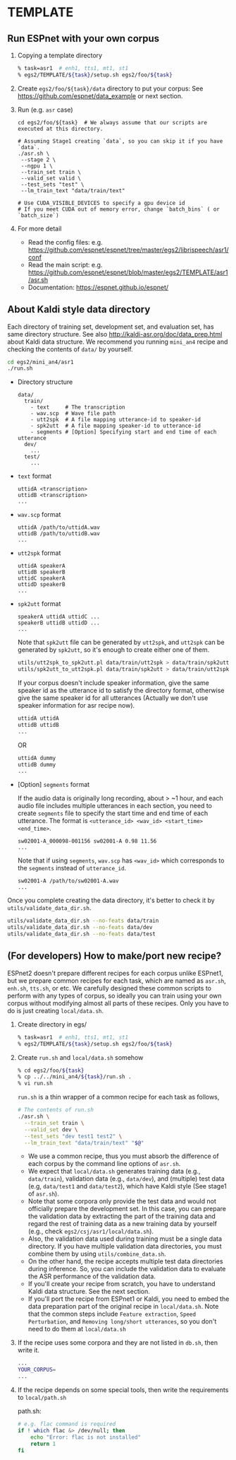 # TEMPLATE
## Run ESPnet with your own corpus


1. Copying a template directory
    ```bash
    % task=asr1  # enh1, tts1, mt1, st1
    % egs2/TEMPLATE/${task}/setup.sh egs2/foo/${task}
    ```
    
1. Create `egs2/foo/${task}/data` directory to put your corpus: See https://github.com/espnet/data_example or next section.
1. Run (e.g. `asr` case)
    ```
    cd egs2/foo/${task}  # We always assume that our scripts are executed at this directory.
   
    # Assuming Stage1 creating `data`, so you can skip it if you have `data`.  
    ./asr.sh \
     --stage 2 \
     --ngpu 1 \
     --train_set train \
     --valid_set valid \
     --test_sets "test" \
     --lm_train_text "data/train/text"
     
    # Use CUDA_VISIBLE_DEVICES to specify a gpu device id
    # If you meet CUDA out of memory error, change `batch_bins` ( or `batch_size`)
    ```
1. For more detail
    - Read the config files: e.g. https://github.com/espnet/espnet/tree/master/egs2/librispeech/asr1/conf
    - Read the main script: e.g. https://github.com/espnet/espnet/blob/master/egs2/TEMPLATE/asr1/asr.sh
    - Documentation: https://espnet.github.io/espnet/

## About Kaldi style data directory

Each directory of training set, development set, and evaluation set, has same directory structure. See also http://kaldi-asr.org/doc/data_prep.html about Kaldi data structure. 
We recommend you running `mini_an4` recipe and checking the contents of `data/` by yourself.

```bash
cd egs2/mini_an4/asr1
./run.sh
```

- Directory structure
    ```
    data/
      train/
        - text     # The transcription
        - wav.scp  # Wave file path
        - utt2spk  # A file mapping utterance-id to speaker-id
        - spk2utt  # A file mapping speaker-id to utterance-id
        - segments # [Option] Specifying start and end time of each utterance
      dev/
        ...
      test/
        ...
    ```

- `text` format
    ```
    uttidA <transcription>
    uttidB <transcription>
    ...
    ```

- `wav.scp` format
    ```
    uttidA /path/to/uttidA.wav
    uttidB /path/to/uttidB.wav
    ...
    ```

- `utt2spk` format
    ```
    uttidA speakerA
    uttidB speakerB
    uttidC speakerA
    uttidD speakerB
    ...
    ```

- `spk2utt` format
    ```
    speakerA uttidA uttidC ...
    speakerB uttidB uttidD ...
    ...
    ```
 
    Note that `spk2utt` file can be generated by `utt2spk`, and `utt2spk` can be generated by `spk2utt`, so it's enough to create either one of them.

    ```bash
    utils/utt2spk_to_spk2utt.pl data/train/utt2spk > data/train/spk2utt
    utils/spk2utt_to_utt2spk.pl data/train/spk2utt > data/train/utt2spk
    ```
    
    If your corpus doesn't include speaker information, give the same speaker id as the utterance id to satisfy the directory format, otherwise give the same speaker id for all utterances (Actually we don't use speaker information for asr recipe now).
    
    ```bash
    uttidA uttidA
    uttidB uttidB
    ...
    ```
    
    OR
    
    ```bash
    uttidA dummy
    uttidB dummy
    ...
    ```
    
- [Option] `segments` format

    If the audio data is originally long recording, about > ~1 hour, and each audio file includes multiple utterances in each section, you need to create `segments` file to specify the start time and end time of each utterance. The format is `<utterance_id> <wav_id> <start_time> <end_time>`.

    ```
    sw02001-A_000098-001156 sw02001-A 0.98 11.56
    ...
    ```
    
    Note that if using `segments`, `wav.scp` has `<wav_id>` which corresponds to the `segments` instead of `utterance_id`.
    
    ```
    sw02001-A /path/to/sw02001-A.wav
    ...
    ```

Once you complete creating the data directory, it's better to check it by `utils/validate_data_dir.sh`.

```bash
utils/validate_data_dir.sh --no-feats data/train
utils/validate_data_dir.sh --no-feats data/dev
utils/validate_data_dir.sh --no-feats data/test
```


## (For developers) How to make/port new recipe? 

ESPnet2 doesn't prepare different recipes for each corpus unlike ESPnet1, but we prepare common recipes for each task, which are named as `asr.sh`, `enh.sh`, `tts.sh`, or etc. We carefully designed these common scripts to perform with any types of corpus, so ideally you can train using your own corpus without modifying almost all parts of these recipes. Only you have to do is just creating `local/data.sh`.


1. Create directory in egs/
    ```bash
    % task=asr1  # enh1, tts1, mt1, st1
    % egs2/TEMPLATE/${task}/setup.sh egs2/foo/${task}
    ```
   
1. Create `run.sh` and `local/data.sh` somehow
    ```bash
    % cd egs2/foo/${task}
    % cp ../../mini_an4/${task}/run.sh .
    % vi run.sh
    ```
    
    `run.sh` is a thin wrapper of a common recipe for each task as follows,
    
    ```bash
    # The contents of run.sh
    ./asr.sh \
      --train_set train \
      --valid_set dev \
      --test_sets "dev test1 test2" \
      --lm_train_text "data/train/text" "$@"
    ```
    
    - We use a common recipe, thus you must absorb the difference of each corpus by the command line options of `asr.sh`.
    - We expect that `local/data.sh` generates training data (e.g., `data/train`), validation data (e.g., `data/dev`), and (multiple) test data (e.g, `data/test1` and `data/test2`), which have Kaldi style (See stage1 of `asr.sh`). 
    - Note that some corpora only provide the test data and would not officially prepare the development set. In this case, you can prepare the validation data by extracting the part of the training data and regard the rest of training data as a new training data by yourself (e.g., check `egs2/csj/asr1/local/data.sh`).
    - Also, the validation data used during training must be a single data directory. If you have multiple validation data directories, you must combine them by using `utils/combine_data.sh`.
    - On the other hand, the recipe accepts multiple test data directories during inference. So, you can include the validation data to evaluate the ASR performance of the validation data.
    - If you'll create your recipe from scratch, you have to understand Kaldi data structure. See the next section. 
    - If you'll port the recipe from ESPnet1 or Kaldi, you need to embed the data preparation part of the original recipe in `local/data.sh`. Note that the common steps include `Feature extraction`, `Speed Perturbation`, and `Removing long/short utterances`, so you don't need to do them at `local/data.sh`

   
1. If the recipe uses some corpora and they are not listed in `db.sh`, then write it.
    ```bash
    ...
    YOUR_CORPUS=
    ...
    ```

1. If the recipe depends on some special tools, then write the requirements to `local/path.sh`

    path.sh:
    ```bash
    # e.g. flac command is required
    if ! which flac &> /dev/null; then 
        echo "Error: flac is not installed"
        return 1
    fi
    ```
